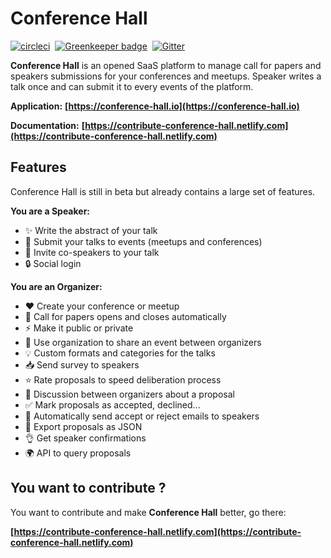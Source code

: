 # Conference Hall

[![circleci](https://circleci.com/gh/bpetetot/conference-hall.svg?style=shield)](https://circleci.com/gh/bpetetot/conference-hall)&nbsp;
[![Greenkeeper badge](https://badges.greenkeeper.io/bpetetot/conference-hall.svg)](https://greenkeeper.io/)&nbsp;
[![Gitter](https://badges.gitter.im/conference-hall.svg)](https://gitter.im/conference-hall)


**Conference Hall** is an opened SaaS platform to manage call for papers and speakers submissions for your conferences and meetups. Speaker writes a talk once and can submit it to every events of the platform.

**Application:** **[https://conference-hall.io](https://conference-hall.io)**

**Documentation:** **[https://contribute-conference-hall.netlify.com](https://contribute-conference-hall.netlify.com)**

## Features

Conference Hall is still in beta but already contains a large set of features.

**You are a Speaker:**
- ✨ Write the abstract of your talk
- 🚀 Submit your talks to events (meetups and conferences)
- 🤝 Invite co-speakers to your talk
- 🔒 Social login

**You are an Organizer:**
- ❤️ Create your conference or meetup
- 📣 Call for papers opens and closes automatically
- ⚡️ Make it public or private
- 👥 Use organization to share an event between organizers
- 💡 Custom formats and categories for the talks
- 📥 Send survey to speakers
- ⭐️ Rate proposals to speed deliberation process
- 💬 Discussion between organizers about a proposal
- ✅ Mark proposals as accepted, declined...
- 💌 Automatically send accept or reject emails to speakers
- 📃 Export proposals as JSON
- 👌 Get speaker confirmations
- 🌍 API to query proposals

## You want to contribute ?

You want to contribute and make **Conference Hall** better, go there:

**[https://contribute-conference-hall.netlify.com](https://contribute-conference-hall.netlify.com)**


